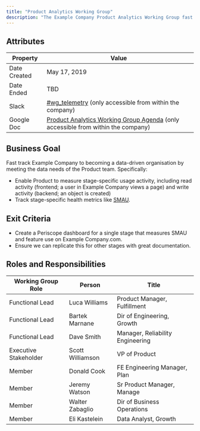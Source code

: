 ```yaml
---
title: "Product Analytics Working Group"
description: "The Example Company Product Analytics Working Group fast track Example Company to becoming a data-driven organisation by meeting the data needs of the Product team."
---
```


## Attributes

| Property     | Value |
|--------------|-------|
| Date Created | May 17, 2019 |
| Date Ended   | TBD |
| Slack        | [#wg_telemetry](https://example_company.slack.com/messages/CJS56FNFP) (only accessible from within the company) |
| Google Doc   | [Product Analytics Working Group Agenda](https://docs.google.com/document/d/1JK_jluomJqZklHL28zSx2Hm5aC0FCGR33ovD1LrN6gM/edit) (only accessible from within the company) |

## Business Goal

Fast track Example Company to becoming a data-driven organisation by meeting the data needs of the Product team. Specifically:

- Enable Product to measure stage-specific usage activity, including read activity (frontend; a user in Example Company views a page) and write activity (backend; an object is created)
- Track stage-specific health metrics like [SMAU](https://internal.example_company.com/handbook/company/performance-indicators/product/).

## Exit Criteria

- Create a Periscope dashboard for a single stage that measures SMAU and feature use on Example Company.com.
- Ensure we can replicate this for other stages with great documentation.

## Roles and Responsibilities

| Working Group Role    | Person                | Title                                        |
|-----------------------|-----------------------|----------------------------------------------|
| Functional Lead       | Luca Williams         | Product Manager, Fulfillment                 |
| Functional Lead       | Bartek Marnane        | Dir of Engineering, Growth                   |
| Functional Lead       | Dave Smith            | Manager, Reliability Engineering             |
| Executive Stakeholder | Scott Williamson      | VP of Product                                |
| Member                | Donald Cook           | FE Engineering Manager, Plan                 |
| Member                | Jeremy Watson         | Sr Product Manager, Manage                   |
| Member                | Walter Zabaglio       | Dir of Business Operations                   |
| Member                | Eli Kastelein         | Data Analyst, Growth                         |
